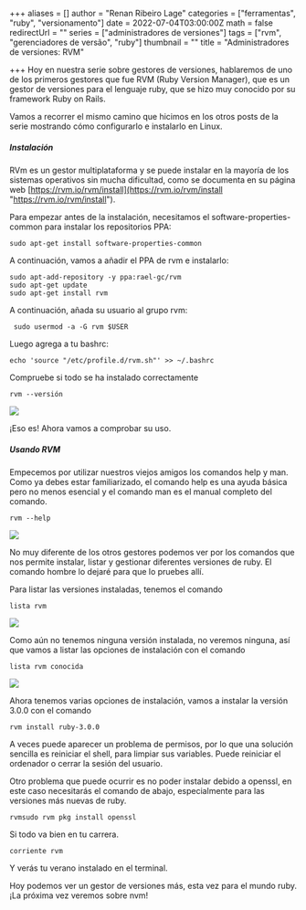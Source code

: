 +++
aliases = []
author = "Renan Ribeiro Lage"
categories = ["ferramentas", "ruby", "versionamento"]
date = 2022-07-04T03:00:00Z
math = false
redirectUrl = ""
series = ["administradores de versiones"]
tags = ["rvm", "gerenciadores de versão", "ruby"]
thumbnail = ""
title = "Administradores de versiones: RVM"

+++
Hoy en nuestra serie sobre gestores de versiones, hablaremos de uno de los primeros gestores que fue RVM (Ruby Version Manager), que es un gestor de versiones para el lenguaje ruby, que se hizo muy conocido por su framework Ruby on Rails.

Vamos a recorrer el mismo camino que hicimos en los otros posts de la serie mostrando cómo configurarlo e instalarlo en Linux.

##### Instalación

RVm es un gestor multiplataforma y se puede instalar en la mayoría de los sistemas operativos sin mucha dificultad, como se documenta en su página web [https://rvm.io/rvm/install](https://rvm.io/rvm/install "https://rvm.io/rvm/install").

Para empezar antes de la instalación, necesitamos el software-properties-common para instalar los repositorios PPA:

    sudo apt-get install software-properties-common

A continuación, vamos a añadir el PPA de rvm e instalarlo:

    sudo apt-add-repository -y ppa:rael-gc/rvm
    sudo apt-get update
    sudo apt-get install rvm

A continuación, añada su usuario al grupo rvm:

     sudo usermod -a -G rvm $USER

Luego agrega a tu bashrc:

    echo 'source "/etc/profile.d/rvm.sh"' >> ~/.bashrc 

Compruebe si todo se ha instalado correctamente

    rvm --versión

![](/uploads/rvmversion.png)

¡Eso es! Ahora vamos a comprobar su uso.

##### Usando RVM

Empecemos por utilizar nuestros viejos amigos los comandos help y man. Como ya debes estar familiarizado, el comando help es una ayuda básica pero no menos esencial y el comando man es el manual completo del comando.

    rvm --help

![](/uploads/rvmhelp.png)

No muy diferente de los otros gestores podemos ver por los comandos que nos permite instalar, listar y gestionar diferentes versiones de ruby. El comando hombre lo dejaré para que lo pruebes allí.

Para listar las versiones instaladas, tenemos el comando

    lista rvm

![](/uploads/rvmlisrruby.png)

Como aún no tenemos ninguna versión instalada, no veremos ninguna, así que vamos a listar las opciones de instalación con el comando

    lista rvm conocida

![](/uploads/rvmlistrytodas.png)

Ahora tenemos varias opciones de instalación, vamos a instalar la versión 3.0.0 con el comando

    rvm install ruby-3.0.0

A veces puede aparecer un problema de permisos, por lo que una solución sencilla es reiniciar el shell, para limpiar sus variables. Puede reiniciar el ordenador o cerrar la sesión del usuario. 

Otro problema que puede ocurrir es no poder instalar debido a openssl, en este caso necesitarás el comando de abajo, especialmente para las versiones más nuevas de ruby.

    rvmsudo rvm pkg install openssl

Si todo va bien en tu carrera.

    corriente rvm

Y verás tu verano instalado en el terminal.

Hoy podemos ver un gestor de versiones más, esta vez para el mundo ruby. ¡La próxima vez veremos sobre nvm! 
